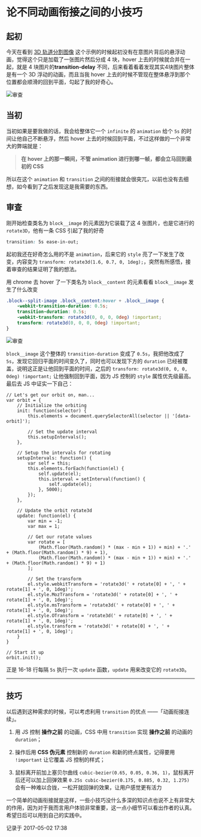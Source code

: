 # 论不同动画衔接之间的小技巧

## 起初

今天在看到 [3D 轨道分割图像](http://www.jq22.com/code/20170412005647.html) 这个示例的时候起初没有在意图片背后的悬浮动画，觉得这个只是加载了一张图片然后分成 4 块，hover 上去的时候就合并在一起，就是 4 块图片的**transition-delay** 不同，后来看着看着发现其实4块图片整体是有一个 3D 浮动的动画，而且当我 hover 上去的时候不管现在整体悬浮到那个位置都会顺滑的回到平面，勾起了我的好奇心。

![审查](https://ws1.sinaimg.cn/large/006DJj5Hgy1g5tzaedsuij31120ncajt.jpg)

## 当初

当初如果是要我做的话，我会给整体它一个 `infinite` 的 `animation` 给个 `5s` 的时间让他自己不断悬浮，然后 hover 上去的时候回到平面，不过这样做的一个非常大的弊端就是：

>**在 hover 上的那一瞬间，不管 animation 进行到哪一帧，都会立马回到最初的 CSS**

所以在这个 `animation` 和 `transition` 之间的衔接就会很突兀，以前也没有去细想，如今看到了之后发现这是我需要的东西。

## 审查

刚开始检查类名为 `block__image` 的元素因为它装载了这 4 张图片，也是它进行的 `rotate3D`，他有一条 CSS 引起了我的好奇

```css
transition: 5s ease-in-out;
```

起初我还在好奇怎么用的不是 `animation`，后来它的 `style` 亮了一下发生了改变，内容变为 `transform: rotate3d(1.6, 0.7, 0, 1deg);`，突然有所感悟，接着审查的结果证明了我的想法。

用 chrome 去 hover 了一下类名为 `block__content` 的元素看看 `block__image` 发生了什么改变

```css
.block--split-image .block__content:hover + .block__image {
    -webkit-transition-duration: 0.5s;
    transition-duration: 0.5s;
    -webkit-transform: rotate3d(0, 0, 0, 0deg) !important;
    transform: rotate3d(0, 0, 0, 0deg) !important;
}
```

![审查](https://ws1.sinaimg.cn/large/006DJj5Hgy1g5tzci4tpej31480pwnmz.jpg)

`block__image` 这个整体的 `transition-duration` 变成了 `0.5s`，我把他改成了 `5s`，发现它回归平面的时间变久了，同时也可以发现下方的 `duration` 已经被覆盖，说明这正是让他回到平面的时间，之后的 `transform: rotate3d(0, 0, 0, 0deg) !important;` 让他强制回到平面，因为 JS 控制的 `style` 属性优先级最高。最后去 JS 中证实一下自己：

```javascript{16,17,18}
// Let's get our orbit on, man...
var orbit = {
    // Initialize the orbiting
    init: function(selector) {
        this.elements = document.querySelectorAll(selector || '[data-orbit]');

        // Set the update interval
        this.setupIntervals();
    },

    // Setup the intervals for rotating
    setupIntervals: function() {
        var self = this;
        this.elements.forEach(function(el) {
            self.update(el);
            this.interval = setInterval(function() {
                self.update(el);
            }, 5000);
        });
    },

    // Update the orbit rotate3d
    update: function(el) {
        var min = -1;
        var max = 1;

        // Get our rotate values
        var rotate = [
            (Math.floor(Math.random() * (max - min + 1)) + min) + '.' + (Math.floor(Math.random() * 9) + 1),
            (Math.floor(Math.random() * (max - min + 1)) + min) + '.' + (Math.floor(Math.random() * 9) + 1)
        ];

        // Set the transform
        el.style.webkitTransform = 'rotate3d(' + rotate[0] + ', ' + rotate[1] + ', 0, 1deg)';
        el.style.MozTransform = 'rotate3d(' + rotate[0] + ', ' + rotate[1] + ', 0, 1deg)';
        el.style.msTransform = 'rotate3d(' + rotate[0] + ', ' + rotate[1] + ', 0, 1deg)';
        el.style.OTransform = 'rotate3d(' + rotate[0] + ', ' + rotate[1] + ', 0, 1deg)';
        el.style.transform = 'rotate3d(' + rotate[0] + ', ' + rotate[1] + ', 0, 1deg)';
    }
}

// Start it up
orbit.init();
```

正是 16-18 行每隔 `5s` 执行一次 `update` 函数，`update` 用来改变它的 `rotate3D`。

-----------

## 技巧

以后遇到这种需求的时候，可以考虑利用 `transition` 的优点 ——「动画衔接连续」。

1. 用 JS 控制 **操作之前** 的动画，CSS 中用 `transition` 实现 **操作之前** 的动画的 `duration`；

2. 操作后用 **CSS 伪元素** 控制新的 `duration` 和新的终点属性，记得要用 `!important` 让它覆盖 JS 控制的样式；

3. 鼠标离开前加上塞贝尔曲线 `cubic-bezier(0.65, 0.05, 0.36, 1)`，鼠标离开后还可以加上回弹效果 `0.25s cubic-bezier(0.175, 0.885, 0.32, 1.275)` 会有一种难以合拢，一松开就回弹的效果，让用户感觉更有活力

一个简单的动画衔接就是这样，一些小技巧没什么多深的知识点也说不上有非常大的作用，因为对于我而言用户体验非常重要，这一点小细节可以看出作者的认真。希望日后可以用到自己的实践中。

记录于 2017-05-02 17:38

